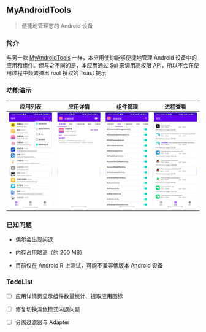 ## MyAndroidTools

> 便捷地管理您的 Android 设备

### 简介

与另一款 [MyAndroidTools](https://www.myandroidtools.com/) 一样，本应用使你能够便捷地管理 Android 设备中的应用和组件。但与之不同的是，本应用通过 [Sui](https://github.com/RikkaApps/Sui) 来调用高权限 API，所以不会在使用过程中频繁弹出 root 授权的 Toast 提示

### 功能演示

| 应用列表 | 应用详情 | 组件管理 | 进程查看 |
| :---: | :---: | :---: | :---: |
| ![](images/demo-home.jpg) | ![](images/demo-app-detail.jpg) | ![](images/demo-component-manage.jpg) | ![](images/demo-process.jpg) |

### 已知问题

* 偶尔会出现闪退

* 内存占用略高（约 200 MB）

* 目前仅在 Android R 上测试，可能不兼容低版本 Android 设备

### TodoList

- [ ] 应用详情页显示组件数量统计、提取应用图标

- [ ] 修复切换深色模式闪退问题

- [ ] 分离过滤器与 Adapter 
